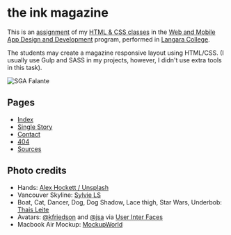 # the ink magazine

This is an [assignment](http://wrmf.ca/posts/wmdd-4815-assignments/) of my [HTML & CSS classes](http://wrmf.ca/posts/wmadd-4815-outline/) in the [Web and Mobile App Design and Development](http://langara.ca/programs-and-courses/programs/web-and-mobile-app/index.html) program, performed in [Langara College](http://langara.bc.ca).

The students may create a magazine responsive layout using HTML/CSS. (I usually use Gulp and SASS in my projects, however, I didn't use extra tools in this task).

![SGA Falante](https://raw.github.com/leonardofaria/the-ink-magazine/master/img/static/mockup.jpg)

## Pages

* [Index](http://mylinux.langara.bc.ca/~lfariacoelho00/magazine/)
* [Single Story](http://mylinux.langara.bc.ca/~lfariacoelho00/magazine/story.html)
* [Contact](http://mylinux.langara.bc.ca/~lfariacoelho00/magazine/contact.html)
* [404](http://mylinux.langara.bc.ca/~lfariacoelho00/magazine/404.html)
* [Sources](http://mylinux.langara.bc.ca/~lfariacoelho00/magazine/sources.html)

## Photo credits

* Hands: [Alex Hockett / Unsplash](https://unsplash.com/photos/UgD79MV66dk)
* Vancouver Skyline: [Sylvie LS](https://www.instagram.com/p/w4aQo8xWfH/)
* Boat, Cat, Dancer, Dog, Dog Shadow, Lace thigh, Star Wars, Underbob: [Thais Leite](https://www.facebook.com/profile.php?id=100008439106254)
* Avatars: [@kfriedson](http://uifaces.com/kfriedson) and [@jsa](http://uifaces.com/jsa) via [User Inter Faces](http://uifaces.com/)
* Macbook Air Mockup: [MockupWorld](http://www.mockupworld.co/free/macbook-air-hipster-style-mockup/)